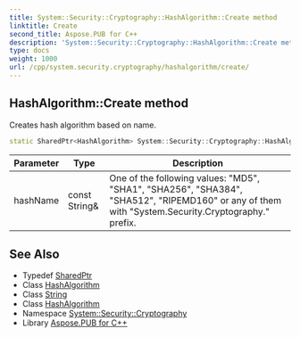```yaml
---
title: System::Security::Cryptography::HashAlgorithm::Create method
linktitle: Create
second_title: Aspose.PUB for C++
description: 'System::Security::Cryptography::HashAlgorithm::Create method. Creates hash algorithm based on name in C++.'
type: docs
weight: 1000
url: /cpp/system.security.cryptography/hashalgorithm/create/
---
```

## HashAlgorithm::Create method


Creates hash algorithm based on name.

```cpp
static SharedPtr<HashAlgorithm> System::Security::Cryptography::HashAlgorithm::Create(const String &hashName)
```


| Parameter | Type | Description |
| --- | --- | --- |
| hashName | const String\& | One of the following values: "MD5", "SHA1", "SHA256", "SHA384", "SHA512", "RIPEMD160" or any of them with "System.Security.Cryptography." prefix. |

## See Also

* Typedef [SharedPtr](../../../system/sharedptr/)
* Class [HashAlgorithm](../)
* Class [String](../../../system/string/)
* Class [HashAlgorithm](../)
* Namespace [System::Security::Cryptography](../../)
* Library [Aspose.PUB for C++](../../../)

